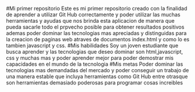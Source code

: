 #Mi primer repositorio
Este es mi primer repositorio creado con la finalidad de aprender a utilizar Git Hub 
correctamente y poder utilizar las muchas herramientas y ayudas que nos brinda 
esta aplicacion de manera que pueda sacarle todo el prpvecho posible para obtener resultados positivos ademas 
poder dominar las tecnologias mas apreciadas y distinguidas para la creacion de paginas web atraves de 
documentos index.html y como lo es tambien javascript y css.
#Mis habilidades 
Soy un joven estudiante que busca aprender y  las tecnologias que deseo dominar son html,javascript, css y muchas mas
y poder aprender mejor para poder demostrar mis capacidades en el mundo de la tecnologia
#Mis metas 
Poder dominar las tecnologias mas demandadas del mercado y poder conseguir un trabajo de
una manera estable que incluya herramientas como Git Hub entre otrasque son herramientas demasiado 
poderosas para programar cosas increibles

